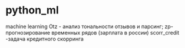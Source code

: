 # python_ml
machine learning
Otz -  анализ тональности отзывов и парсинг;
zp- прогнозирование временных рядов (зарплата в россии)
scorr_credit -задача кредитного скорринга
